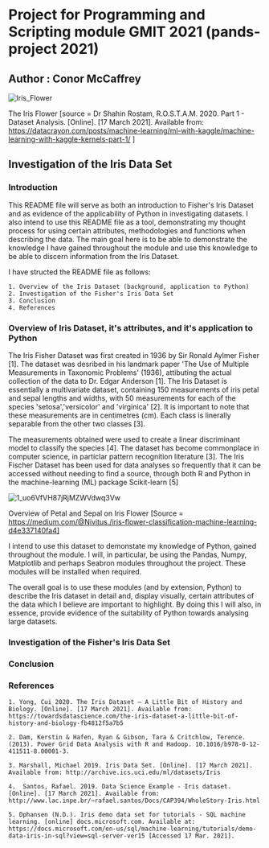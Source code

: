 # Project for Programming and Scripting module GMIT 2021 (pands-project 2021)
## Author : Conor McCaffrey
![Iris_Flower](https://i.imgur.com/v3zQOXw.jpg)

The Iris Flower [source = Dr Shahin Rostam, R.O.S.T.A.M. 2020. Part 1 - Dataset Analysis. [Online]. [17 March 2021]. Available from: https://datacrayon.com/posts/machine-learning/ml-with-kaggle/machine-learning-with-kaggle-kernels-part-1/ ] 


## Investigation of the Iris Data Set


### Introduction 
This README file will serve as both an introduction to Fisher's Iris Dataset and as evidence of the applicability of Python in investigating datasets. I also intend to use this README file as a tool, demonstrating my thought process for using certain attributes, methodologies and functions when describing the data. The main goal here is to be able to demonstrate the knowledge I have gained throughout the module and use this knowledge to be able to discern information from the Iris Dataset.

I have structed the README file as follows:

    1. Overview of the Iris Dataset (background, application to Python)
    2. Investigation of the Fisher's Iris Data Set
    3. Conclusion
    4. References

### Overview of Iris Dataset, it's attributes, and it's application to Python

The Iris Fisher Dataset was first created in 1936 by Sir Ronald Aylmer Fisher [1]. The dataset was desribed in his landmark paper 'The Use of Multiple Measurements in Taxonomic Problems' (1936), attibuting the actual collection of the data to Dr. Edgar Anderson [1]. The Iris Dataset is essentially a multivariate dataset, containing 150 measurements of iris petal and sepal lengths and widths, with 50 measurements for each of the species 'setosa','versicolor' and 'virginica' [2]. It is important to note that these measurements are in centimetres (cm). Each class is linerally separable from the other two classes [3].

The measurements obtained were used to create a linear discriminant model to classify the species [4]. The dataset has become commonplace in computer science, in particlar pattern recognition literature [3]. The Iris Fischer Dataset has been used for data analyses so frequently that it can be accessed without needing to find a source, through both R and Python in the machine-learning (ML) package Scikit-learn [5]

![1_uo6VfVH87jRjMZWVdwq3Vw](https://i.imgur.com/UJsxRwe.png)

Overview of Petal and Sepal on Iris Flower [Source = https://medium.com/@Nivitus./iris-flower-classification-machine-learning-d4e337140fa4]

I intend to use this dataset to demonstate my knowledge of Python, gained throughout the module. I will, in particular, be using the Pandas, Numpy, Matplotlib and perhaps Seabron modules throughout the project. These modules will be installed when required.

The overall goal is to use these modules (and by extension, Python) to describe the Iris dataset in detail and, display visually, certain attributes of the data which I believe are important to highlight. By doing this I will also, in essence, provide evidence of the suitability of Python towards analysing large datasets.
### Investigation of the Fisher's Iris Data Set  




### Conclusion

### References
    1. Yong, Cui 2020. The Iris Dataset — A Little Bit of History and Biology. [Online]. [17 March 2021]. Available from: https://towardsdatascience.com/the-iris-dataset-a-little-bit-of-history-and-biology-fb4812f5a7b5
    
    2. Dam, Kerstin & Hafen, Ryan & Gibson, Tara & Critchlow, Terence. (2013). Power Grid Data Analysis with R and Hadoop. 10.1016/b978-0-12-411511-8.00001-3.
   
    3. Marshall, Michael 2019. Iris Data Set. [Online]. [17 March 2021]. Available from: http://archive.ics.uci.edu/ml/datasets/Iris
    
    4.  Santos, Rafael. 2019. Data Science Example - Iris dataset. [Online]. [17 March 2021]. Available from: http://www.lac.inpe.br/~rafael.santos/Docs/CAP394/WholeStory-Iris.html
    
    5. Dphansen (N.D.). Iris demo data set for tutorials - SQL machine learning. [online] docs.microsoft.com. Available at: https://docs.microsoft.com/en-us/sql/machine-learning/tutorials/demo-data-iris-in-sql?view=sql-server-ver15 [Accessed 17 Mar. 2021].

‌



